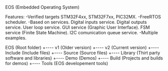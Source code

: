 EOS (Embedded Operating System)

Features:
-Verified targets STM32F4xx, STM32F7xx, PIC32MX.
-FreeRTOS scheduler.
-Based on services.
    Digital inputs service.
    Digital outputs service.
    User loop service.
    GUI service (Graphic User Interface).
    FSM service (Finite State Machine).
    I2C comunication queue service.
-Multiple examples.

EOS (Root folder)
+---- v1 (Older version)
+---- v2 (Current version)
	  +---- Include (Include files)
	  +---- Source (Source files)
	  +---- Library (Thirt party software and libraries)
	  +---- Demo (Demos)
	  +---- Build (Projects and builds for demos)
	  +---- Tools (EOS developement tools)
